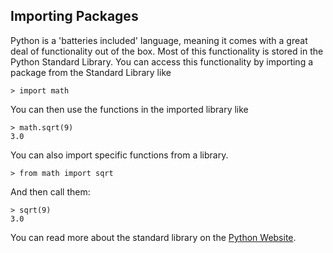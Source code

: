## Importing Packages
Python is a 'batteries included' language, meaning it comes with a great deal of 
functionality out of the box. Most of this functionality is stored in the Python Standard Library.
You can access this functionality by importing a package from the Standard Library like 
```
> import math
```
You can then use the functions in the imported library like
```
> math.sqrt(9)
3.0
```
You can also import specific functions from a library.
```
> from math import sqrt
```
And then call them:
```
> sqrt(9)
3.0
```
You can read more about the standard library on the [Python Website](https://docs.python.org/3/library/index.html).


